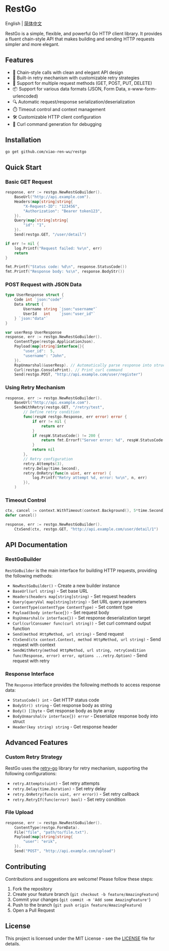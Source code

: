 # RestGo

English | [简体中文](README.md)

RestGo is a simple, flexible, and powerful Go HTTP client library. It provides a fluent chain-style API that makes building and sending HTTP requests simpler and more elegant.

## Features

- 🚀 Chain-style calls with clean and elegant API design
- 🔄 Built-in retry mechanism with customizable retry strategies
- 🎯 Support for multiple request methods (GET, POST, PUT, DELETE)
- 📦 Support for various data formats (JSON, Form Data, x-www-form-urlencoded)
- 🔍 Automatic request/response serialization/deserialization
- ⏱️ Timeout control and context management
- 🛠️ Customizable HTTP client configuration
- 📝 Curl command generation for debugging

## Installation

```bash
go get github.com/xiao-ren-wu/restgo
```

## Quick Start

### Basic GET Request

```go
response, err := restgo.NewRestGoBuilder().
    BaseUrl("http://api.example.com").
    Headers(map[string]string{
        "X-Request-ID": "123456",
        "Authorization": "Bearer token123",
    }).
    Query(map[string]string{
        "id": "1",
    }).
    Send(restgo.GET, "/user/detail")

if err != nil {
    log.Printf("Request failed: %v\n", err)
    return
}

fmt.Printf("Status code: %d\n", response.StatusCode())
fmt.Printf("Response body: %s\n", response.BodyStr())
```

### POST Request with JSON Data

```go
type UserResponse struct {
    Code int `json:"code"`
    Data struct {
        Username string `json:"username"`
        UserId   int    `json:"user_id"`
    } `json:"data"`
}

var userResp UserResponse
response, err := restgo.NewRestGoBuilder().
    ContentType(restgo.ApplicationJson).
    Payload(map[string]interface{}{
        "user_id":  5,
        "username": "John",
    }).
    RspUnmarshal(&userResp). // Automatically parse response into struct
    Curl(restgo.ConsolePrint). // Print curl command
    Send(restgo.POST, "http://api.example.com/user/register")
```

### Using Retry Mechanism

```go
response, err := restgo.NewRestGoBuilder().
    BaseUrl("http://api.example.com").
    SendWithRetry(restgo.GET, "/retry/test",
        // Define retry condition
        func(respW restgo.Response, err error) error {
            if err != nil {
                return err
            }
            if respW.StatusCode() != 200 {
                return fmt.Errorf("Server error: %d", respW.StatusCode())
            }
            return nil
        },
        // Retry configuration
        retry.Attempts(3),
        retry.Delay(time.Second),
        retry.OnRetry(func(n uint, err error) {
            log.Printf("Retry attempt %d, error: %v\n", n, err)
        }),
    )
```

### Timeout Control

```go
ctx, cancel := context.WithTimeout(context.Background(), 5*time.Second)
defer cancel()

response, err := restgo.NewRestGoBuilder().
    CtxSend(ctx, restgo.GET, "http://api.example.com/user/detail/1")
```

## API Documentation

### RestGoBuilder

`RestGoBuilder` is the main interface for building HTTP requests, providing the following methods:

- `NewRestGoBuilder()` - Create a new builder instance
- `BaseUrl(url string)` - Set base URL
- `Headers(headers map[string]string)` - Set request headers
- `Query(queryVal map[string]string)` - Set URL query parameters
- `ContentType(contentType ContentType)` - Set content type
- `Payload(body interface{})` - Set request body
- `RspUnmarshal(v interface{})` - Set response deserialization target
- `Curl(curlConsumer func(curl string))` - Set curl command output function
- `Send(method HttpMethod, url string)` - Send request
- `CtxSend(ctx context.Context, method HttpMethod, url string)` - Send request with context
- `SendWithRetry(method HttpMethod, url string, retryCondition func(Response, error) error, options ...retry.Option)` - Send request with retry

### Response Interface

The `Response` interface provides the following methods to access response data:

- `StatusCode() int` - Get HTTP status code
- `BodyStr() string` - Get response body as string
- `Body() []byte` - Get response body as byte array
- `BodyUnmarshal(v interface{}) error` - Deserialize response body into struct
- `Header(key string) string` - Get response header

## Advanced Features

### Custom Retry Strategy

RestGo uses the [retry-go](https://github.com/avast/retry-go) library for retry mechanism, supporting the following configurations:

- `retry.Attempts(uint)` - Set retry attempts
- `retry.Delay(time.Duration)` - Set retry delay
- `retry.OnRetry(func(n uint, err error))` - Set retry callback
- `retry.RetryIf(func(error) bool)` - Set retry condition

### File Upload

```go
response, err := restgo.NewRestGoBuilder().
    ContentType(restgo.FormData).
    File("file", "path/to/file.txt").
    Payload(map[string]string{
        "user": "erik",
    }).
    Send("POST", "http://api.example.com/upload")
```

## Contributing

Contributions and suggestions are welcome! Please follow these steps:

1. Fork the repository
2. Create your feature branch (`git checkout -b feature/AmazingFeature`)
3. Commit your changes (`git commit -m 'Add some AmazingFeature'`)
4. Push to the branch (`git push origin feature/AmazingFeature`)
5. Open a Pull Request

## License

This project is licensed under the MIT License - see the [LICENSE](LICENSE) file for details.